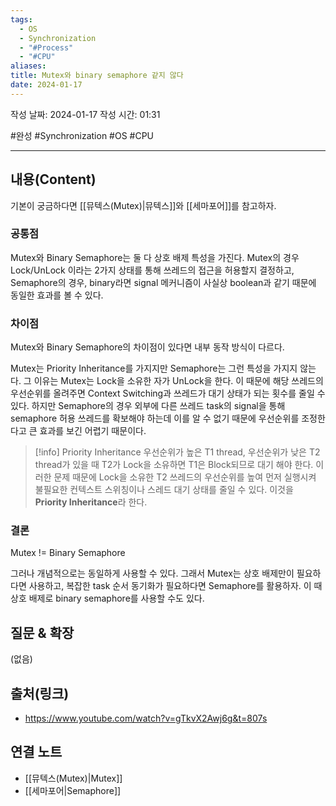 ```yaml
---
tags:
  - OS
  - Synchronization
  - "#Process"
  - "#CPU"
aliases: 
title: Mutex와 binary semaphore 같지 않다
date: 2024-01-17
---
```

작성 날짜: 2024-01-17
작성 시간: 01:31

#완성 #Synchronization #OS #CPU 

----
## 내용(Content)
기본이 궁금하다면 [[뮤텍스(Mutex)|뮤텍스]]와 [[세마포어]]를 참고하자.


### 공통점
Mutex와 Binary Semaphore는 둘 다 상호 배제 특성을 가진다.  Mutex의 경우 Lock/UnLock 이라는 2가지 상태를 통해 쓰레드의 접근을 허용할지 결정하고, Semaphore의 경우, binary라면 signal 메커니즘이 사실상 boolean과 같기 때문에 동일한 효과를 볼 수 있다.

### 차이점
Mutex와 Binary Semaphore의 차이점이 있다면 내부 동작 방식이 다르다. 

Mutex는  Priority Inheritance를 가지지만 Semaphore는 그런 특성을 가지지 않는다. 그 이유는 Mutex는 Lock을 소유한 자가 UnLock을 한다. 이 때문에 해당 쓰레드의 우선순위를 올려주면 Context Switching과 쓰레드가 대기 상태가 되는 횟수를 줄일 수 있다. 하지만 Semaphore의 경우 외부에 다른 쓰레드 task의 signal을 통해 semaphore 허용 쓰레드를 확보해야 하는데 이를 알 수 없기 때문에 우선순위를 조정한다고 큰 효과를 보긴 어렵기 때문이다.


>[!info] Priority Inheritance
>우선순위가 높은 T1 thread, 우선순위가 낮은 T2 thread가 있을 때 T2가 Lock을 소유하면 T1은 Block되므로 대기 해야 한다. 이러한 문제 때문에 Lock을 소유한 T2 쓰레드의 우선순위를 높여 먼저 실행시켜 불필요한 컨텍스트 스위칭이나 스레드 대기 상태를 줄일 수 있다. 이것을 **Priority Inheritance**라 한다.


### 결론
Mutex != Binary Semaphore

그러나 개념적으로는 동일하게 사용할 수 있다. 그래서 Mutex는 상호 배제만이 필요하다면 사용하고, 복잡한 task 순서 동기화가 필요하다면 Semaphore를 활용하자. 이 때 상호 배제로 binary semaphore를 사용할 수도 있다.
## 질문 & 확장

(없음)

## 출처(링크)
- https://www.youtube.com/watch?v=gTkvX2Awj6g&t=807s

## 연결 노트
- [[뮤텍스(Mutex)|Mutex]]
- [[세마포어|Semaphore]]









